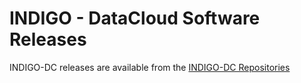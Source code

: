 # INDIGO - DataCloud Software Releases

INDIGO-DC releases are available from the [INDIGO-DC Repositories](http://repo.indigo-datacloud.eu)
